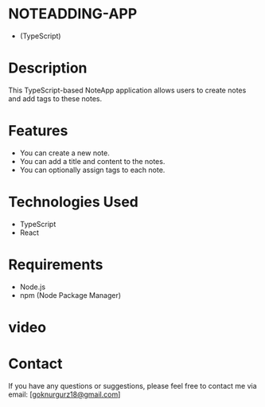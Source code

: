 # NOTEADDING-APP

- (TypeScript)

# Description

This TypeScript-based NoteApp application allows users to create notes and add tags to these notes.

# Features

- You can create a new note.
- You can add a title and content to the notes.
- You can optionally assign tags to each note.

# Technologies Used

- TypeScript
- React

# Requirements

- Node.js
- npm (Node Package Manager)

# video

# Contact

If you have any questions or suggestions, please feel free to contact me via email: [goknurgurz18@gmail.com]

$$
$$
